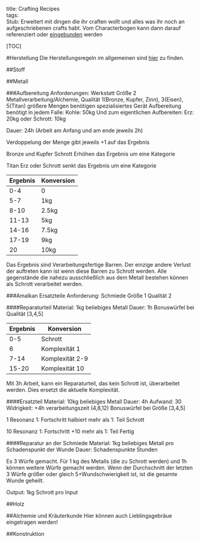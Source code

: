 title: Crafting Recipes  
tags:   
Stub: 
Erweitert mit dingen die ihr craften wollt und alles was ihr noch an aufgeschriebenen crafts habt. Vom Characterbogen kann dann darauf referenziert oder [eingebunden](conventions) werden

[TOC]

#Herstellung
Die Herstellungsregeln im allgemeinen sind [hier](artificing) zu finden.

##Stoff

##Metall

###Aufbereitung
Anforderungen:
Werkstatt Größe 2 Metallverarbeitung/Alchemie, Qualität 1(Bronze, Kupfer, Zinn), 3(Eisen), 5(Titan)
größere Mengen benötigen spezialisiertes Gerät
Aufbereitung benötigt in jedem Falle:
Kohle: 50kg
Und zum eigentlichen Aufbereiten:
Erz: 20kg
oder
Schrott: 10kg

Dauer: 24h (Arbeit am Anfang und am ende jeweils 2h)

Verdoppelung der Menge gibt jeweils +1 auf das Ergebnis

Bronze und Kupfer Schrott Erhöhen das Ergebnis um eine Kategorie

Titan Erz oder Schrott senkt das Ergebnis um eine Kategorie

|Ergebnis | Konversion |
|-|-|
|0-4|0|
|5-7|1kg|
|8-10|2.5kg|
|11-13|5kg|
|14-16|7.5kg|
|17-19|9kg|
|20|10kg|

Das Ergebnis sind Verarbeitungsfertige Barren. Der einzige andere Verlust der auftreten kann ist wenn diese Barren zu Schrott werden. Alle gegenstände die nahezu ausschließlich aus dem Metall bestehen können als Schrott verarbeitet werden. 

###Amalkan Ersatzteile
Anforderung: Schmiede Größe 1 Qualität 2


####Reparaturteil
Material: 1kg beliebiges Metall 
Dauer: 1h
Bonuswürfel bei Qualität [3,4,5]

|Ergebnis | Konversion |
|-|-|
|0-5|Schrott|
|6|Komplexität 1|
|7-14| Komplexität 2-9|
|15-20|Komplexität 10|

Mit 3h Arbeit, kann ein Reparaturteil, das kein Schrott ist, überarbeitet werden. Dies ersetzt die aktuelle Komplexität.

####Ersatzteil
Material: 10kg beliebiges Metall
Dauer: 4h
Aufwand: 30
Widrigkeit: +4h verarbeitungszeit (4,8,12)
Bonuswürfel bei Größe [3,4,5]

1 Resonanz 1: Fortschritt halbiert
mehr als 1: Teil Schrott

10 Resonanz 1: Fortschritt +10
mehr als 1: Teil Fertig

####Reparatur an der Schmiede
Material: 1kg beliebiges Metall pro Schadenspunkt der Wunde
Dauer: Schadenspunkte Stunden 

Es 3 Würfe gemacht. Für 1 kg des Metalls (die zu Schrott werden) und 1h können weitere Würfe gemacht werden.
Wenn der Durchschnitt der letzten 3 Würfe größer oder gleich 5+Wundschwierigkeit ist, ist die gesamte Wunde geheilt. 

Output: 1kg Schrott pro Input

##Holz

##Alchemie und Kräuterkunde
Hier können auch Lieblingsgebräue eingetragen werden!

##Konstruktion